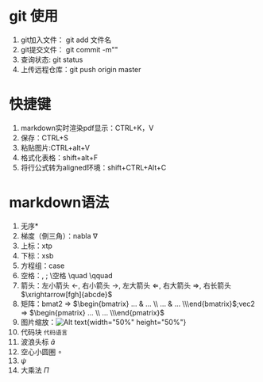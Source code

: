 # git 使用
1. git加入文件： git add 文件名
2. git提交文件： git commit -m""
3. 查询状态: git status
4. 上传远程仓库：git push origin master

# 快捷键
1. markdown实时渲染pdf显示：CTRL+K，V
2. 保存：CTRL+S
3. 粘贴图片:CTRL+alt+V
4. 格式化表格：shift+alt+F
5. 将行公式转为aligned环境：shift+CTRL+Alt+C

# markdown语法
1. 无序*
2. 梯度（倒三角）：nabla $\nabla$
3. 上标：xtp
4. 下标：xsb
5. 方程组：case
6. 空格：\, \; \空格 \quad \qquad
7. 箭头：左小箭头 $\leftarrow$, 右小箭头 $\rightarrow$, 左大箭头 $\Leftarrow$, 右大箭头 $\Rightarrow$, 右长箭头 $\xrightarrow[fgh]{abcde}$
8. 矩阵：bmat2  =>  $\begin{bmatrix} ... & ... \\ ... & ... \\\end{bmatrix}$;vec2  =>  $\begin{pmatrix} ... \\ ... \\\end{pmatrix}$
9. 图片缩放：![Alt text](image-7.png){width="50%" height="50%"}
10. 代码块 ```代码语言```
11. 波浪头标 $\tilde{a}$
12. 空心小圆圈 $\circ$
13. $\psi$
14. 大乘法 $\Pi$